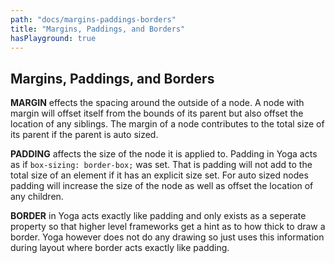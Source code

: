 ```yaml
---
path: "docs/margins-paddings-borders"
title: "Margins, Paddings, and Borders"
hasPlayground: true
---
```


## Margins, Paddings, and Borders

**MARGIN** effects the spacing around the outside of a node. A node with margin
will offset itself from the bounds of its parent but also offset the
location of any siblings. The margin of a node contributes to the total size
of its parent if the parent is auto sized.

<controls prop="margin"></controls>

**PADDING** affects the size of the node it is applied to. Padding in Yoga acts as if
`box-sizing: border-box;` was set. That is padding will not add to the total size
of an element if it has an explicit size set. For auto sized nodes padding will increase
the size of the node as well as offset the location of any children.

<controls prop="padding"></controls>

**BORDER** in Yoga acts exactly like padding and only exists as a seperate property so
that higher level frameworks get a hint as to how thick to draw a border. Yoga however
does not do any drawing so just uses this information during layout where border
acts exactly like padding.

<controls prop="border"></controls>
